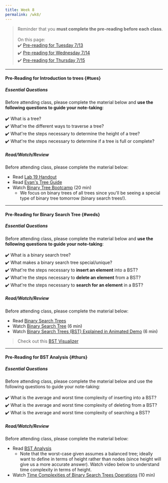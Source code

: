 ```yaml
---
title: Week 8
permalink: /wk8/
---
```


> Reminder that you **must complete the pre-reading before each class**.
<br><br>
On this page:  
✔️ [Pre-reading for Tuesday 7/13](#tues)  
✔️ [Pre-reading for Wednesday 7/14](#weds)  
✔️ [Pre-reading for Thursday 7/15](#thurs)

---

#### Pre-Reading for Introduction to trees {#tues}

##### Essential Questions
Before attending class, please complete the material below and **use the following questions to guide your note-taking**:  
<br>
✔️ What is a tree?  
✔️ What're the different ways to traverse a tree?  
✔️ What're the steps necessary to determine the height of a tree?  
✔️ What're the steps necessary to determine if a tree is full or complete?  

##### Read/Watch/Review
Before attending class, please complete the material below:
- Read [Lab 19 Handout](/sm21/lab19)
- Read [Evan's Tree Guide](https://bit.ly/trees-guide)
- Watch [Binary Tree Bootcamp](https://www.youtube.com/watch?v=BHB0B1jFKQc) (20 min)
	- We focus on binary trees of all trees since you'll be seeing a special type of binary tree tomorrow (binary search trees!).

---

#### Pre-Reading for Binary Search Tree {#weds}

##### Essential Questions
Before attending class, please complete the material below and **use the following questions to guide your note-taking**:  
<br>
✔️ What is a binary search tree?  
✔️ What makes a binary search tree special/unique?  
✔️ What're the steps necessary to **insert an element** into a BST?  
✔️ What're the steps necessary to **delete an element** from a BST?  
✔️ What're the steps necessary to **search for an element** in a BST?  


##### Read/Watch/Review
Before attending class, please complete the material below:
- Read [Binary Search Trees](https://sassafras13.github.io/BinaryTrees/)
- Watch [Binary Search Tree](https://www.youtube.com/watch?v=ovWqEgYYAEQ) (6 min)
- Watch [Binary Search Trees (BST) Explained in Animated Demo](https://www.youtube.com/watch?v=mtvbVLK5xDQ) (6 min)

> Check out this [BST Visualizer](https://visualgo.net/en/bst)

---

#### Pre-Reading for BST Analysis {#thurs}

##### Essential Questions
Before attending class, please complete the material below and use the following questions to guide your note-taking:  
<br>
✔️ What is the average and worst time complexity of inserting into a BST?  
✔️ What is the average and worst time complexity of deleting from a BST?  
✔️ What is the average and worst time complexity of searching a BST?  

##### Read/Watch/Review
Before attending class, please complete the material below:
- Read [BST Analysis](/sm21/files/bst-analysis.pdf)
	- Note that the worst-case given assumes a balanced tree; ideally want to define in terms of height rather than nodes (since height will give us a more accurate answer). Watch video below to understand time complexity in terms of height.
- Watch [Time Complexities of Binary Search Trees Operations](https://www.youtube.com/watch?v=tEoyeoHmqlk) (10 min)

